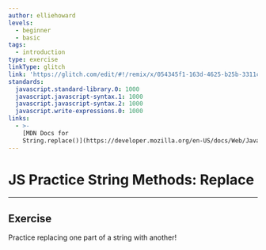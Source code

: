 ```yaml
---
author: elliehoward
levels:
  - beginner
  - basic
tags:
  - introduction
type: exercise
linkType: glitch
link: 'https://glitch.com/edit/#!/remix/x/054345f1-163d-4625-b25b-3311c4ab35c9'
standards:
  javascript.standard-library.0: 1000
  javascript.javascript-syntax.1: 1000
  javascript.javascript-syntax.2: 1000
  javascript.write-expressions.0: 1000
links:
  - >-
    [MDN Docs for
    String.replace()](https://developer.mozilla.org/en-US/docs/Web/JavaScript/Reference/Global_Objects/String/replace){documentation}
---
```


# JS Practice String Methods: Replace


---

## Exercise

Practice replacing one part of a string with another!

